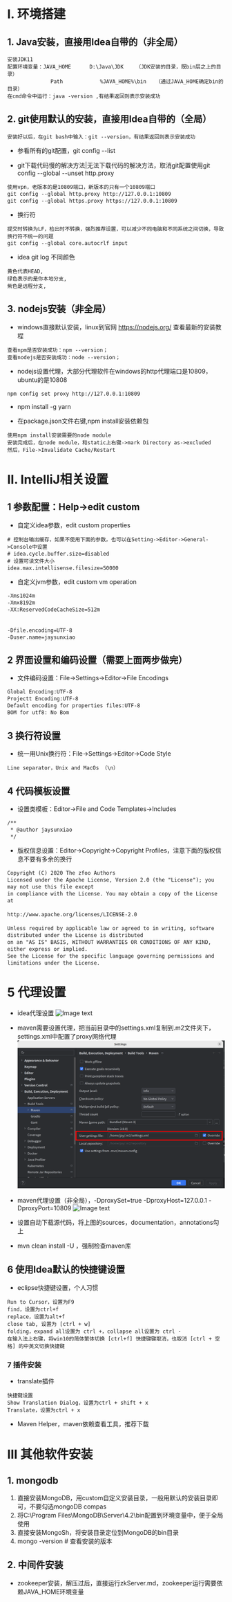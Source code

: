 # Ⅰ. 环境搭建

## 1. Java安装，直接用Idea自带的（非全局）

```
安装JDK11
配置环境变量：JAVA_HOME      D:\Java\JDK    （JDK安装的目录，既bin层之上的目录）
              Path            %JAVA_HOME%\bin   （通过JAVA_HOME确定bin的目录）
在cmd命令中运行：java -version ,有结果返回则表示安装成功
```

## 2. git使用默认的安装，直接用Idea自带的（全局）

```
安装好以后，在git bash中输入：git --version，有结果返回则表示安装成功
```

- 参看所有的git配置，git config --list

- git下载代码慢的解决方法|无法下载代码的解决方法，取消git配置使用git config --global --unset http.proxy

```
使用vpn，老版本的是10809端口，新版本的只有一个10809端口
git config --global http.proxy http://127.0.0.1:10809
git config --global https.proxy https://127.0.0.1:10809
```

- 换行符

```
提交时转换为LF，检出时不转换，强烈推荐设置，可以减少不同电脑和不同系统之间切换，导致换行符不统一的问题
git config --global core.autocrlf input
```

- idea git log 不同颜色

```
黄色代表HEAD,
绿色表示的是你本地分支,
紫色是远程分支,
```

## 3. nodejs安装（非全局）

- windows直接默认安装，linux到官网 https://nodejs.org/ 查看最新的安装教程

```
查看npm是否安装成功：npm --version；  
查看nodejs是否安装成功：node --version；
```

- nodejs设置代理，大部分代理软件在windows的http代理端口是10809，ubuntu的是10808

```
npm config set proxy http://127.0.0.1:10809
```

- npm install -g yarn

- 在package.json文件右键,npm install安装依赖包

```
使用npm install安装需要的node module
安装完成后，在node module，和static上右键->mark Directory as->excluded
然后，File->Invalidate Cache/Restart

```

# Ⅱ. IntelliJ相关设置

## 1 参数配置：Help->edit custom

- 自定义idea参数，edit custom properties

````
# 控制台输出缓存，如果不使用下面的参数，也可以在Setting->Editor->General->Console中设置
# idea.cycle.buffer.size=disabled
# 设置可读文件大小
idea.max.intellisense.filesize=50000
````

- 自定义jvm参数，edit custom vm operation

```
-Xms1024m
-Xmx8192m
-XX:ReservedCodeCacheSize=512m


-Dfile.encoding=UTF-8
-Duser.name=jaysunxiao
```

## 2 界面设置和编码设置（需要上面两步做完）

- 文件编码设置：File->Settings->Editor->File Encodings

```
Global Encoding:UTF-8
Projectt Encoding:UTF-8
Default encoding for properties files:UTF-8
BOM for utf8: No Bom
```

## 3 换行符设置

- 统一用Unix换行符：File->Settings->Editor->Code Style

```
Line separator，Unix and MacOs （\n）
```

## 4 代码模板设置

- 设置类模板：Editor->File and Code Templates->Includes

```
/**
 * @author jaysunxiao
 */
```

- 版权信息设置：Editor->Copyright->Copyright Profiles，注意下面的版权信息不要有多余的换行

```
Copyright (C) 2020 The zfoo Authors
Licensed under the Apache License, Version 2.0 (the "License"); you may not use this file except
in compliance with the License. You may obtain a copy of the License at

http://www.apache.org/licenses/LICENSE-2.0

Unless required by applicable law or agreed to in writing, software distributed under the License is distributed
on an "AS IS" BASIS, WITHOUT WARRANTIES OR CONDITIONS OF ANY KIND, either express or implied.
See the License for the specific language governing permissions and limitations under the License.
```

# 5 代理设置

- idea代理设置
  ![Image text](../image/idea/idea-proxy.jpg)

- maven需要设置代理，把当前目录中的settings.xml复制到.m2文件夹下，settings.xml中配置了proxy网络代理
  ![Image text](../image/idea/maven-settings-config.png)

- maven代理设置（非全局），-DproxySet=true -DproxyHost=127.0.0.1 -DproxyPort=10809
  ![Image text](../image/idea/idea-proxy-maven.jpg)

- 设置自动下载源代码，将上图的sources，documentation，annotations勾上

- mvn clean install -U ，强制检查maven库

## 6 使用Idea默认的快捷键设置

- eclipse快捷键设置，个人习惯

```
Run to Cursor，设置为F9
find，设置为ctrl+f
replace，设置为alt+f
close tab, 设置为 [ctrl + w]
folding，expand all设置为 ctrl +，collapse all设置为 ctrl -
在输入法上右键，将win10的简体繁体切换 [ctrl+f] 快捷键键取消，也取消 [ctrl + 空格] 的中英文切换快捷键
```

### 7 插件安装

- translate插件

```
快捷键设置
Show Translation Dialog，设置为ctrl + shift + x
Translate，设置为ctrl + x
```

- Maven Helper，maven依赖查看工具，推荐下载


# Ⅲ 其他软件安装

## 1. mongodb

1. 直接安装MongoDB，用custom自定义安装目录，一般用默认的安装目录即可，不要勾选mongoDB compas
2. 将C:\Program Files\MongoDB\Server\4.2\bin配置到环境变量中，便于全局使用
3. 直接安装MongoSh，将安装目录定位到MongoDB的bin目录
4. mongo -version # 查看安装的版本

## 2. 中间件安装

- zookeeper安装，解压过后，直接运行zkServer.md，zookeeper运行需要依赖JAVA_HOME环境变量
